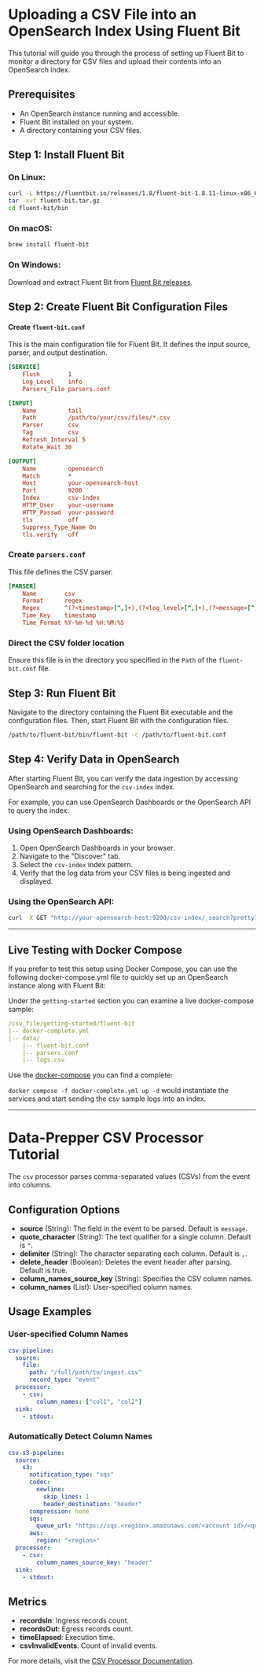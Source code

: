# Uploading a CSV File into an OpenSearch Index Using Fluent Bit

This tutorial will guide you through the process of setting up Fluent Bit to monitor a directory for CSV files and upload their contents into an OpenSearch index.

## Prerequisites

- An OpenSearch instance running and accessible.
- Fluent Bit installed on your system.
- A directory containing your CSV files.

## Step 1: Install Fluent Bit

### On Linux:

```bash
curl -L https://fluentbit.io/releases/1.8/fluent-bit-1.8.11-linux-x86_64.tar.gz -o fluent-bit.tar.gz
tar -xvf fluent-bit.tar.gz
cd fluent-bit/bin
```

### On macOS:

```bash
brew install fluent-bit
```

### On Windows:

Download and extract Fluent Bit from [Fluent Bit releases](https://fluentbit.io/download/).

## Step 2: Create Fluent Bit Configuration Files

#### Create `fluent-bit.conf`

This is the main configuration file for Fluent Bit. It defines the input source, parser, and output destination.

```ini
[SERVICE]
    Flush        1
    Log_Level    info
    Parsers_File parsers.conf

[INPUT]
    Name         tail
    Path         /path/to/your/csv/files/*.csv
    Parser       csv
    Tag          csv
    Refresh_Interval 5
    Rotate_Wait 30

[OUTPUT]
    Name         opensearch
    Match        *
    Host         your-opensearch-host
    Port         9200
    Index        csv-index
    HTTP_User    your-username
    HTTP_Passwd  your-password
    tls          off
    Suppress_Type_Name On
    tls.verify   off
```

### Create `parsers.conf`

This file defines the CSV parser.

```ini
[PARSER]
    Name        csv
    Format      regex
    Regex       ^(?<timestamp>[^,]+),(?<log_level>[^,]+),(?<message>[^,]+),(?<application>[^,]+),(?<host>[^,]+)$
    Time_Key    timestamp
    Time_Format %Y-%m-%d %H:%M:%S
```

### Direct the CSV folder location

Ensure this file is in the directory you specified in the `Path` of the `fluent-bit.conf` file.


## Step 3: Run Fluent Bit

Navigate to the directory containing the Fluent Bit executable and the configuration files. Then, start Fluent Bit with the configuration files.

```bash
/path/to/fluent-bit/bin/fluent-bit -c /path/to/fluent-bit.conf
```

## Step 4: Verify Data in OpenSearch

After starting Fluent Bit, you can verify the data ingestion by accessing OpenSearch and searching for the `csv-index` index.

For example, you can use OpenSearch Dashboards or the OpenSearch API to query the index:

### Using OpenSearch Dashboards:

1. Open OpenSearch Dashboards in your browser.
2. Navigate to the "Discover" tab.
3. Select the `csv-index` index pattern.
4. Verify that the log data from your CSV files is being ingested and displayed.

### Using the OpenSearch API:

```bash
curl -X GET "http://your-opensearch-host:9200/csv-index/_search?pretty"
```

---
## Live Testing with Docker Compose
If you prefer to test this setup using Docker Compose, you can use the following docker-compose.yml file to quickly set up an OpenSearch instance along with Fluent Bit:

Under the `getting-started` section you can examine a live docker-compose sample:
```yaml
/csv_file/getting-started/fluent-bit
|-- docker-complete.yml
|-- data/
    |-- fluent-bit.conf
    |-- parsers.conf
    |-- logs.csv

```
Use the [docker-compose](fluent-bit/docker-complete.yml) you can find a complete:

`docker compose -f docker-complete.yml up -d` would instantiate the services and start sending the csv sample logs into an index. 

---
# Data-Prepper CSV Processor Tutorial

The `csv` processor parses comma-separated values (CSVs) from the event into columns.

## Configuration Options

- **source** (String): The field in the event to be parsed. Default is `message`.
- **quote_character** (String): The text qualifier for a single column. Default is `"`.
- **delimiter** (String): The character separating each column. Default is `,`.
- **delete_header** (Boolean): Deletes the event header after parsing. Default is true.
- **column_names_source_key** (String): Specifies the CSV column names.
- **column_names** (List): User-specified column names.

## Usage Examples

### User-specified Column Names

```yaml
csv-pipeline:
  source:
    file:
      path: "/full/path/to/ingest.csv"
      record_type: "event"
  processor:
    - csv:
        column_names: ["col1", "col2"]
  sink:
    - stdout:
```

### Automatically Detect Column Names

```yaml
csv-s3-pipeline:
  source:
    s3:
      notification_type: "sqs"
      codec:
        newline:
          skip_lines: 1
          header_destination: "header"
      compression: none
      sqs:
        queue_url: "https://sqs.<region>.amazonaws.com/<account id>/<queue name>"
      aws:
        region: "<region>"
  processor:
    - csv:
        column_names_source_key: "header"
  sink:
    - stdout:
```

## Metrics

- **recordsIn**: Ingress records count.
- **recordsOut**: Egress records count.
- **timeElapsed**: Execution time.
- **csvInvalidEvents**: Count of invalid events.

For more details, visit the [CSV Processor Documentation](https://opensearch.org/docs/latest/data-prepper/pipelines/configuration/processors/csv/).
```